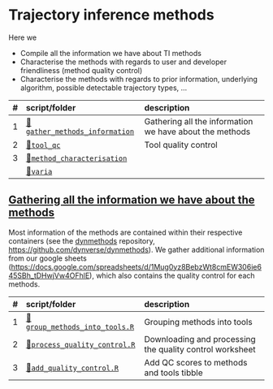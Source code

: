 
# Trajectory inference methods

Here we

  - Compile all the information we have about TI methods
  - Characterise the methods with regards to user and developer
    friendliness (method quality control)
  - Characterise the methods with regards to prior information,
    underlying algorithm, possible detectable trajectory types,
…

| \# | script/folder                                                  | description                                             |
| :- | :------------------------------------------------------------- | :------------------------------------------------------ |
| 1  | [📁`gather_methods_information`](01-gather_methods_information) | Gathering all the information we have about the methods |
| 2  | [📁`tool_qc`](02-tool_qc)                                       | Tool quality control                                    |
| 3  | [📁`method_characterisation`](03-method_characterisation)       |                                                         |
|    | [📁`varia`](varia)                                              |                                                         |

## [Gathering all the information we have about the methods](01-gather_methods_information)

Most information of the methods are contained within their respective
containers (see the [dynmethods](https://github.com/dynverse/dynmethods)
repository, <https://github.com/dynverse/dynmethods>). We gather
additional information from our google sheets
(<https://docs.google.com/spreadsheets/d/1Mug0yz8BebzWt8cmEW306ie645SBh_tDHwjVw4OFhlE>),
which also contains the quality control for each
methods.

| \# | script/folder                                                                                | description                                              |
| :- | :------------------------------------------------------------------------------------------- | :------------------------------------------------------- |
| 1  | [📄`group_methods_into_tools.R`](01-gather_methods_information/01-group_methods_into_tools.R) | Grouping methods into tools                              |
| 2  | [📄`process_quality_control.R`](01-gather_methods_information/02-process_quality_control.R)   | Downloading and processing the quality control worksheet |
| 3  | [📄`add_quality_control.R`](01-gather_methods_information/03-add_quality_control.R)           | Add QC scores to methods and tools tibble                |
